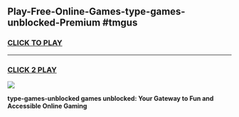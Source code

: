 
## Play-Free-Online-Games-type-games-unblocked-Premium #tmgus
<h3>
<a href="https://premium.freeplayer.one?title=type-games-unblocked&ref=8M">CLICK TO PLAY</a></h3>
<hr>

<h3>
<a href="https://premium.freeplayer.one?title=type-games-unblocked&ref=8M">CLICK 2 PLAY</a>
  
</h3>

<a href="https://premium.freeplayer.one?title=type-games-unblocked&ref=8M"><img src="https://clearcache.store/games.png"></a>


**type-games-unblocked games unblocked: Your Gateway to Fun and Accessible Online Gaming**

